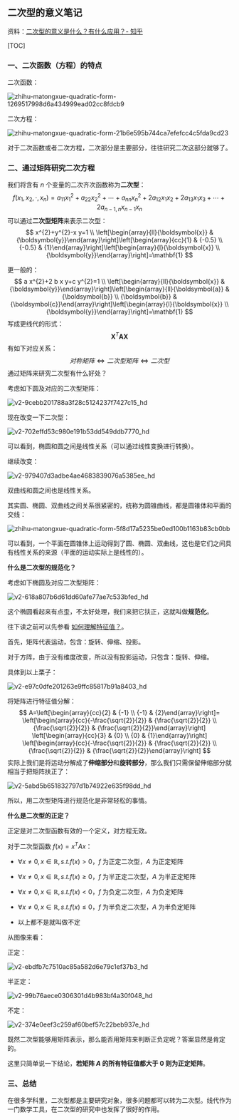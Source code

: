 二次型的意义笔记
-------------------------

资料：[二次型的意义是什么？有什么应用？- 知乎](<https://www.zhihu.com/question/38902714?from=profile_question_card>) 

[TOC]

### 一、二次函数（方程）的特点

二次函数：

![zhihu-matongxue-quadratic-form-1269517998d6a434999ead02cc8fdcb9](C:\Users\Joee\Desktop\github\homepage\about-math\static\images\zhihu-matongxue-quadratic-form-1269517998d6a434999ead02cc8fdcb9.webp)

二次方程：

![zhihu-matongxue-quadratic-form-21b6e595b744ca7efefcc4c5fda9cd23](C:\Users\Joee\Desktop\github\homepage\about-math\static\images\zhihu-matongxue-quadratic-form-21b6e595b744ca7efefcc4c5fda9cd23.webp)

对于二次函数或者二次方程，二次部分是主要部分，往往研究二次这部分就够了。

### 二、通过矩阵研究二次方程

我们将含有 $n$ 个变量的二次齐次函数称为**二次型**：
$$
f\left(x_{1}, x_{2}, \cdot, x_{n}\right)=a_{11} x_{1}^{2}+a_{22} x_{2}^{2}+\cdots+a_{n n} x_{n}^{2}+2 a_{12} x_{1} x_{2}+2 a_{13} x_{1} x_{3}+\cdots+2 a_{n-1, n} x_{n-1} x_{n}
$$
可以通过**二次型矩阵**来表示二次型：
$$
x^{2}+y^{2}-x y=1 \\
\left[\begin{array}{ll}{\boldsymbol{x}} & {\boldsymbol{y}}\end{array}\right]\left[\begin{array}{cc}{1} & {-0.5} \\ {-0.5} & {1}\end{array}\right]\left[\begin{array}{l}{\boldsymbol{x}} \\ {\boldsymbol{y}}\end{array}\right]=\mathbf{1}
$$


更一般的：
$$
a x^{2}+2 b x y+c y^{2}=1 \\
\left[\begin{array}{ll}{\boldsymbol{x}} & {\boldsymbol{y}}\end{array}\right]\left[\begin{array}{ll}{\boldsymbol{a}} & {\boldsymbol{b}} \\ {\boldsymbol{b}} & {\boldsymbol{c}}\end{array}\right]\left[\begin{array}{l}{\boldsymbol{x}} \\ {\boldsymbol{y}}\end{array}\right]=\mathbf{1}
$$
写成更线代的形式：
$$
\boldsymbol{X}^{T} \boldsymbol{A} \boldsymbol{X}
$$
有如下对应关系：
$$
对称矩阵 \Longleftrightarrow 二次型矩阵 \Longleftrightarrow 二次型
$$
通过矩阵来研究二次型有什么好处？

考虑如下圆及对应的二次型矩阵：

![v2-9cebb201788a3f28c5124237f7427c15_hd](C:\Users\Joee\Desktop\github\homepage\about-math\static\images\zhihu-matongxue-quadratic-form-9cebb201788a3f28c5124237f7427c15.jpg)

现在改变一下二次型：

![v2-702effd53c980e191b53dd549ddb7770_hd](C:\Users\Joee\Desktop\github\homepage\about-math\static\images\zhihu-matongxue-quadratic-form-702effd53c980e191b53dd549ddb7770.jpg)

可以看到，椭圆和圆之间是线性关系（可以通过线性变换进行转换）。

继续改变：

![v2-979407d3adbe4ae4683839076a5385ee_hd](C:\Users\Joee\Desktop\github\homepage\about-math\static\images\zhihu-matongxue-quadratic-form-979407d3adbe4ae4683839076a5385ee.jpg)

双曲线和圆之间也是线性关系。

其实圆、椭圆、双曲线之间关系很紧密的，统称为圆锥曲线，都是圆锥体和平面的交线：

![zhihu-matongxue-quadratic-form-5f8d17a5235be0ed100b1163b83cb0bb](C:\Users\Joee\Desktop\github\homepage\about-math\static\images\zhihu-matongxue-quadratic-form-5f8d17a5235be0ed100b1163b83cb0bb.webp)

可以看到，一个平面在圆锥体上运动得到了圆、椭圆、双曲线，这也是它们之间具有线性关系的来源（平面的运动实际上是线性的）。

**什么是二次型的规范化？**

考虑如下椭圆及对应二次型矩阵：

![v2-618a807b6d61dd60afe77ae7c533bfed_hd](C:\Users\Joee\Desktop\github\homepage\about-math\static\images\zhihu-matongxue-quadratic-form-618a807b6d61dd60afe77ae7c533bfed.jpg)

这个椭圆看起来有点歪，不太好处理，我们来把它扶正，这就叫做**规范化**。

往下读之前可以先参看 [如何理解特征值？](./zhihu-matongxue-matrix-eigenvalue.md)。

首先，矩阵代表运动，包含：旋转、伸缩、投影。

对于方阵，由于没有维度改变，所以没有投影运动，只包含：旋转、伸缩。

具体到以上栗子：

![v2-e97c0dfe201263e9ffc85817b91a8403_hd](C:\Users\Joee\Desktop\github\homepage\about-math\static\images\zhihu-matongxue-quadratic-form-e97c0dfe201263e9ffc85817b91a8403.jpg)

将矩阵进行特征值分解：
$$
A=\left[\begin{array}{cc}{2} & {-1} \\ {-1} & {2}\end{array}\right]=
\left[\begin{array}{cc}{-\frac{\sqrt{2}}{2}} & {\frac{\sqrt{2}}{2}} \\ {\frac{\sqrt{2}}{2}} & {\frac{\sqrt{2}}{2}}\end{array}\right]
\left[\begin{array}{cc}{3} & {0} \\ {0} & {1}\end{array}\right]
\left[\begin{array}{cc}{-\frac{\sqrt{2}}{2}} & {\frac{\sqrt{2}}{2}} \\ {\frac{\sqrt{2}}{2}} & {\frac{\sqrt{2}}{2}}\end{array}\right]
$$
实际上我们是将运动分解成了**伸缩部分**和**旋转部分**，那么我们只需保留伸缩部分就相当于把矩阵扶正了：

![v2-5abd5b651832797d1b74922e635f98dd_hd](C:\Users\Joee\Desktop\github\homepage\about-math\static\images\zhihu-matongxue-quadratic-form-5abd5b651832797d1b74922e635f98dd.jpg)

所以，用二次型矩阵进行规范化是非常轻松的事情。

**什么是二次型的正定？**

正定是对二次型函数有效的一个定义，对方程无效。

对于二次型函数 $f(x)=x^{T} A x$：

- $\forall x \neq 0, x \in \mathbb{R}, s.t. f(x) \gt 0$，$f$ 为正定二次型，$A$ 为正定矩阵
- $\forall x \neq 0, x \in \mathbb{R}, s.t. f(x) \ge 0$，$f$ 为半正定二次型，$A$ 为半正定矩阵
- $\forall x \neq 0, x \in \mathbb{R}, s.t. f(x) \lt 0$，$f$ 为负定二次型，$A$ 为负定矩阵
- $\forall x \neq 0, x \in \mathbb{R}, s.t. f(x) \le 0$，$f$ 为半负定二次型，$A$ 为半负定矩阵

- 以上都不是就叫做不定

从图像来看：

正定：

![v2-ebdfb7c7510ac85a582d6e79c1ef37b3_hd](C:\Users\Joee\Desktop\github\homepage\about-math\static\images\zhihu-matongxue-quadratic-form-ebdfb7c7510ac85a582d6e79c1ef37b3.jpg)

半正定：

![v2-99b76aece0306301d4b983bf4a30f048_hd](C:\Users\Joee\Desktop\github\homepage\about-math\static\images\zhihu-matongxue-quadratic-form-99b76aece0306301d4b983bf4a30f048.jpg)

不定：

![v2-374e0eef3c259af60bef57c22beb937e_hd](C:\Users\Joee\Desktop\github\homepage\about-math\static\images\zhihu-matongxue-quadratic-form-374e0eef3c259af60bef57c22beb937e.jpg)

既然二次型能够用矩阵表示，那么能否用矩阵来判断正负定呢？答案显然是肯定的。

这里只简单说一下结论，**若矩阵 $A$ 的所有特征值都大于 0 则为正定矩阵**。

### 三、总结

在很多学科里，二次型都是主要研究对象，很多问题都可以转为二次型。线代作为一门数学工具，在二次型的研究中也发挥了很好的作用。